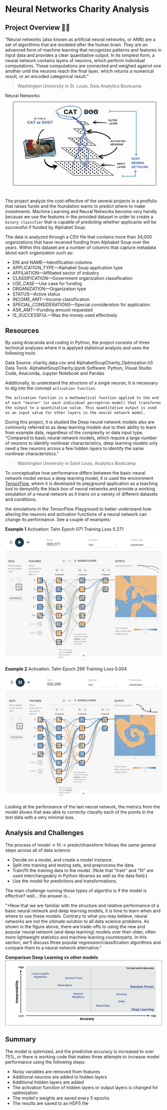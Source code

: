 # Neural Networks Charity Analysis

## Project Overview :woman_technologist:

"Neural networks (also known as artificial neural networks, or ANN) are a set of algorithms that are modeled after the human brain. They are an advanced form of machine learning that recognizes patterns and features in input data and provides a clear quantitative output. In its simplest form, a neural network contains layers of neurons, which perform individual computations. These computations are connected and weighed against one another until the neurons reach the final layer, which returns a numerical result, or an encoded categorical result."
> Washington University in St. Louis, Data Analytics Bootcamp

Neural Networks
![Neural](resources/deep_neural_network.png)

The project analyze the cost-effective of the several projects in a protfolio that raises funds and the foundation wants to predict where to make investments.
Machine Learning and Neural Networks become very handly because we use the features in the provided dataset in order to create a `binary classifier` that is capable of predicting whether applicants will be successful if funded by Alphabet Soup.

The data is analyzed through a CSV file that contains more than 34,000 organizations that have received funding from Alphabet Soup over the years. Within this dataset are a number of columns that capture metadata about each organization such as:

- EIN and NAME—Identification columns
- APPLICATION_TYPE—Alphabet Soup application type
- AFFILIATION—Affiliated sector of industry
- CLASSIFICATION—Government organization classification
- USE_CASE—Use case for funding
- ORGANIZATION—Organization type
- STATUS—Active status
- INCOME_AMT—Income classification
- SPECIAL_CONSIDERATIONS—Special consideration for application
- ASK_AMT—Funding amount requested
- IS_SUCCESSFUL—Was the money used effectively


## Resources

By using Anacanda and coding in Python, the project consists of three technical analyses where it is applyed statistical analysis and uses the following tools:

Data Source: charity_data.csv and AlphabetSoupCharity_Optimzation.h5
Data Tools: AlphabetSoupCharity.ipynb
Software: Python, Visual Studio Code, Anaconda, Jupyter Notebook and Pandas

Additionally, to understand the structure of a single neuron, it is necessary to dig into the concept `activation function`. 

```
The activation function is a mathematical function applied to the end of each "neuron" (or each individual perceptron model) that transforms the output to a quantitative value. This quantitative output is used as an input value for other layers in the neural network model.
```

During this project, it is studied the Deep neural network models also are commonly referred to as deep learning models due to their ability to learn from example data, regardless of the complexity or data input type. 
"Compared to basic neural network models, which require a large number of neurons to identify nonlinear characteristics, deep learning models only need a few neurons across a few hidden layers to identify the same nonlinear characteristics."
> Washington University in Saint Louis, Analytics Bootcamp

To conceptualize how performance differs between the basic neural network model versus a deep learning model, it is used the environment [TensorFlow](https://playground.tensorflow.org/#activation=tanh&batchSize=10&dataset=spiral&regDataset=reg-plane&learningRate=0.03&regularizationRate=0&noise=0&networkShape=8&seed=0.14370&showTestData=false&discretize=false&percTrainData=50&x=true&y=true&xTimesY=true&xSquared=true&ySquared=true&cosX=false&sinX=false&cosY=false&sinY=false&collectStats=false&problem=classification&initZero=false&hideText=false), where it is developed its playground application as a teaching tool to demystify the black box of neural networks and provide a working simulation of a neural network as it trains on a variety of different datasets and conditions.

the simulations in the TensorFlow Playground to better understand how altering the neurons and activation functions of a neural network can change its performance. See a couple of examples:

**Example 1**
Activation: Tahn
Epoch 071
Training Loss 0.271

![playgroud1](resources/playgroung1.png)

**Example 2**
Activation: Tahn
Epoch 299
Training Loss 0.004

![playground2](resources/playground2.png)

Looking at the performance of the last neural network, the metrics from the model shows that was able to correctly classify each of the points in the test data with a very minimal loss.


## Analysis and Challenges

The process of model -> fit -> predict/transform follows the same general steps across all of data science:

- Decide on a model, and create a model instance.
- Split into training and testing sets, and preprocess the data.
- Train/fit the training data to the model. (Note that "train" and "fit" are used interchangeably in Python libraries as well as the data field.)
- Use the model for predictions and transformations.

The main challenge running these types of algoriths is if the model is effective? well... the answer is...

"*Now that we are familiar with the structure and relative performance of a basic neural network and deep learning models, it is time to learn when and where to use these models. Contrary to what you may believe, neural networks are not the ultimate solution to all data science problems. As shown in the figure above, there are trade-offs to using the new and popular neural network (and deep learning) models over their older, often more lightweight statistics and machine learning counterparts. In this section, we'll discuss three popular regression/classification algorithms and compare them to a neural network alternative."

**Comparison Deep Learning vs other models**
![graph](resources/accuracy_vs_interpretability.png)


## Summary

The model is optimized, and the predictive accuracy is increased to over 75%, or there is working code that makes three attempts to increase model performance using the following steps:

- Noisy variables are removed from features
- Additional neurons are added to hidden layers
- Additional hidden layers are added
- The activation function of hidden layers or output layers is changed for optimization
- The model's weights are saved every 5 epochs
- The results are saved to an HDF5 file
